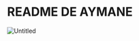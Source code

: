 # README DE AYMANE






![Untitled](https://github.com/mekency/PerlesDeLuxeU3/assets/146897394/e2652c2d-f344-44de-96a6-3ae13d670e92)

